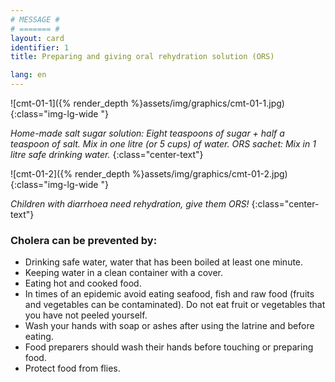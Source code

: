 ```yaml
---
# MESSAGE #
# ======= #
layout: card
identifier: 1
title: Preparing and giving oral rehydration solution (ORS)

lang: en
---
```


![cmt-01-1]({% render_depth %}assets/img/graphics/cmt-01-1.jpg){:class="img-lg-wide "}

*Home-made salt sugar solution: Eight teaspoons of sugar + half a teaspoon of salt. Mix in one litre (or 5 cups) of water. ORS sachet: Mix in 1 litre safe drinking water.*
{:class="center-text"}

![cmt-01-2]({% render_depth %}assets/img/graphics/cmt-01-2.jpg){:class="img-lg-wide "}

*Children with diarrhoea need rehydration, give them ORS!*
{:class="center-text"}

### Cholera can be prevented by:

- Drinking safe water, water that has been boiled at least one minute.
- Keeping water in a clean container with a cover.
- Eating hot and cooked food.
- In times of an epidemic avoid eating seafood, fish and raw food (fruits and vegetables can be contaminated). Do not eat fruit or vegetables that you have not peeled yourself.
- Wash your hands with soap or ashes after using the latrine and before eating.
- Food preparers should wash their hands before touching or preparing food.
- Protect food from flies.
